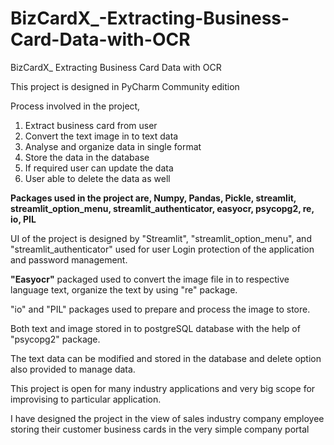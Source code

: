 # BizCardX_-Extracting-Business-Card-Data-with-OCR
BizCardX_ Extracting Business Card Data with OCR

This project is designed in PyCharm Community edition

Process involved in the project,
1. Extract business card from user
2. Convert the text image in to text data
3. Analyse and organize data in single format
4. Store the data in the database
5. If required user can update the data
6. User able to delete the data as well

**Packages used in the project are,
Numpy, Pandas, Pickle, streamlit, streamlit_option_menu, streamlit_authenticator, easyocr, psycopg2, re, io, PIL**

UI of the project is designed by "Streamlit", "streamlit_option_menu", and "streamlit_authenticator" used for user Login protection of the application and password management.

**"Easyocr"** packaged used to convert the image file in to respective language text, organize the text by using "re" package.

"io" and "PIL" packages used to prepare and process the image to store.

Both text and image stored in to postgreSQL database with the help of "psycopg2" package.

The text data can be modified and stored in the database and delete option also provided to manage data.

This project is open for many industry applications and very big scope for improvising to particular application.

I have designed the project in the view of sales industry company employee storing their customer business cards in the very simple company portal
